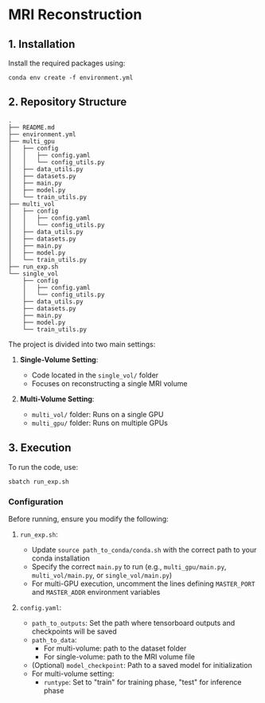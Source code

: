 # MRI Reconstruction

## 1. Installation

Install the required packages using:

```
conda env create -f environment.yml
```


## 2. Repository Structure

```
.
├── README.md
├── environment.yml
├── multi_gpu
│   ├── config
│   │   ├── config.yaml
│   │   └── config_utils.py
│   ├── data_utils.py
│   ├── datasets.py
│   ├── main.py
│   ├── model.py
│   └── train_utils.py
├── multi_vol
│   ├── config
│   │   ├── config.yaml
│   │   └── config_utils.py
│   ├── data_utils.py
│   ├── datasets.py
│   ├── main.py
│   ├── model.py
│   └── train_utils.py
├── run_exp.sh
└── single_vol
    ├── config
    │   ├── config.yaml
    │   └── config_utils.py
    ├── data_utils.py
    ├── datasets.py
    ├── main.py
    ├── model.py
    └── train_utils.py
```

The project is divided into two main settings:

1. **Single-Volume Setting**: 
   - Code located in the `single_vol/` folder
   - Focuses on reconstructing a single MRI volume

2. **Multi-Volume Setting**:
   - `multi_vol/` folder: Runs on a single GPU
   - `multi_gpu/` folder: Runs on multiple GPUs


## 3. Execution

To run the code, use:

```
sbatch run_exp.sh
```

### Configuration

Before running, ensure you modify the following:

1. `run_exp.sh`:
	- Update `source path_to_conda/conda.sh` with the correct path to your conda installation
	- Specify the correct `main.py` to run (e.g., `multi_gpu/main.py`, `multi_vol/main.py`, or `single_vol/main.py`)
	- For multi-GPU execution, uncomment the lines defining `MASTER_PORT` and `MASTER_ADDR` environment variables

2. `config.yaml`:
	- `path_to_outputs`: Set the path where tensorboard outputs and checkpoints will be saved
	- `path_to_data`: 
		- For multi-volume: path to the dataset folder
		- For single-volume: path to the MRI volume file
	- (Optional) `model_checkpoint`: Path to a saved model for initialization
	- For multi-volume setting:
		- `runtype`: Set to "train" for training phase, "test" for inference phase
